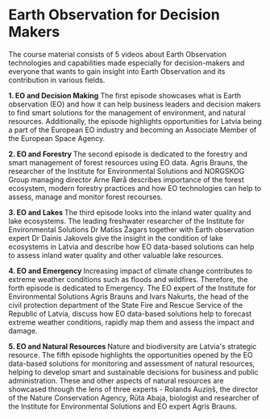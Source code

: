 # Earth Observation for Decision Makers

The course material consists of 5 videos about Earth Observation technologies and capabilities made especially for decision-makers and everyone that wants to gain insight into Earth Observation and its contribution in various fields.

   <strong>1. EO and Decision Making</strong>
   The first episode showcases what is Earth observation (EO) and how it can help business leaders and decision makers to find smart solutions for the management of environment, and natural resources. Additionally, the episode highlights opportunities for Latvia being a part of the European EO industry and  becoming an Associate Member of the European Space Agency.   

   <strong>2. EO and Forestry </strong>
   The second episode is dedicated to the forestry and smart management of forest resources using EO data. Agris Brauns, the researcher of the Institute for Environmental Solutions and NORGSKOG Group managing director Arne Rørå describes importance of the forest ecosystem, modern forestry practices and how EO technologies can help to assess, manage and monitor forest recourses. 

   <strong>3. EO and Lakes </strong>
   The third episode looks into the inland water quality and lake ecosystems.  The leading freshwater researcher of the Institute for Environmental Solutions Dr Matīss Žagars together with Earth observation expert Dr Dainis Jakovels give the insight in the condition of lake ecosystems in Latvia and describe how EO data-based solutions can help to assess inland water quality and other valuable lake resources.   

   <strong>4. EO and Emergency </strong>
   Increasing impact of climate change contributes to extreme weather conditions such as floods and wildfires. Therefore, the forth episode is dedicated to Emergency. The EO expert of the Institute for Environmental Solutions Agris Brauns and Ivars Nakurts, the head of the civil protection department of the State Fire and Rescue Service of the Republic of Latvia, discuss how EO data-based solutions help to forecast extreme weather conditions, rapidly map them and assess the impact and damage. 

   <strong>5. EO and Natural Resources </strong>
   Nature and biodiversity are Latvia's strategic resource. The fifth episode highlights the opportunities opened by the EO data-based solutions for monitoring and assessment of natural resources, helping to develop smart and sustainable decisions for business and public administration.  These and other aspects of natural resources are showcased through the lens of three experts - Rolands Auziņš, the director of the Nature Conservation Agency, Rūta Abaja, biologist and researcher of the Institute for Environmental Solutions and EO expert Agris Brauns. 

